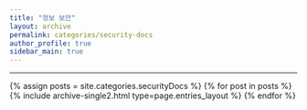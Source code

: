 ```yaml
---
title: "정보 보안"
layout: archive
permalink: categories/security-docs
author_profile: true
sidebar_main: true
---
```


<!-- 공백이 포함되어 있는 카테고리 이름의 경우 site.categories['a b c'] 이런식으로! -->

***

{% assign posts = site.categories.securityDocs %}
{% for post in posts %} {% include archive-single2.html type=page.entries_layout %} {% endfor %}
